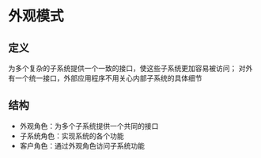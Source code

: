 # 外观模式
## 定义
为多个复杂的子系统提供一个一致的接口，使这些子系统更加容易被访问；
对外有一个统一接口，外部应用程序不用关心内部子系统的具体细节
## 结构
+ 外观角色：为多个子系统提供一个共同的接口
+ 子系统角色：实现系统的各个功能
+ 客户角色：通过外观角色访问子系统功能